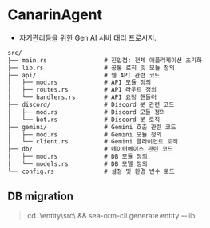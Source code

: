 
# CanarinAgent

- 자기관리등을 위한 Gen AI 서버 대리 프로시저.

```txt
src/
├── main.rs                # 진입점: 전체 애플리케이션 초기화
├── lib.rs                 # 공통 로직 및 모듈 정의
├── api/                   # 웹 API 관련 코드
│   ├── mod.rs             # API 모듈 정의
│   ├── routes.rs          # API 라우트 정의
│   └── handlers.rs        # API 요청 핸들러
├── discord/               # Discord 봇 관련 코드
│   ├── mod.rs             # Discord 모듈 정의
│   └── bot.rs             # Discord 봇 로직
├── gemini/                # Gemini 호출 관련 코드
│   ├── mod.rs             # Gemini 모듈 정의
│   └── client.rs          # Gemini 클라이언트 로직
├── db/                    # 데이터베이스 관련 코드
│   ├── mod.rs             # DB 모듈 정의
│   └── models.rs          # DB 모델 정의
└── config.rs              # 설정 및 환경 변수 로드

```

## DB migration

> cd .\entity\src\ && sea-orm-cli generate entity --lib
